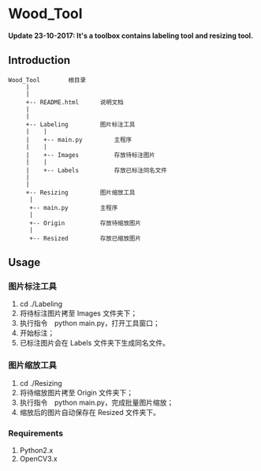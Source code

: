 # Wood_Tool

**Update 23-10-2017: It's a toolbox contains labeling tool and resizing tool.**

## Introduction

	Wood_Tool        根目录
	     |
	     |
	     +-- README.html      说明文档
	     |
	     |
	     +-- Labeling         图片标注工具
	     |    |
	     |    +-- main.py         主程序
	     |    |
	     |    +-- Images          存放待标注图片
	     |    |
	     |    +-- Labels          存放已标注同名文件
	     |
	     |
	     +-- Resizing         图片缩放工具
		  |
		  +-- main.py         主程序
		  |
		  +-- Origin          存放待缩放图片
		  |
		  +-- Resized         存放已缩放图片


## Usage

### 图片标注工具

1. cd ./Labeling
2. 将待标注图片拷至 Images 文件夹下；
3. 执行指令　python main.py，打开工具窗口；
4. 开始标注；
5. 已标注图片会在 Labels 文件夹下生成同名文件。

### 图片缩放工具

1. cd ./Resizing
2. 将待缩放图片拷至 Origin 文件夹下；
3. 执行指令　python main.py，完成批量图片缩放；
4. 缩放后的图片自动保存在 Resized 文件夹下。

### Requirements

1. Python2.x
2. OpenCV3.x

